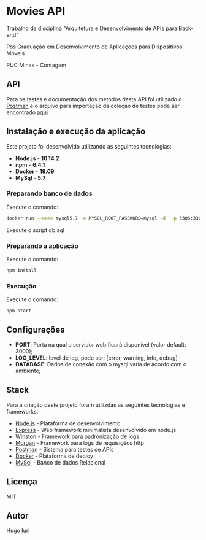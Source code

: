 # Movies API
Trabalho da disciplina "Arquitetura e Desenvolvimento de APIs para Back-end"

Pós Graduação em Desenvolvimento de Aplicações para Dispositivos Móveis

PUC Minas - Contagem

## API
Para os testes e documentação dos metodos desta API foi utilizado o [Postman] e o arquivo para importação da coleção de testes pode ser encontrado [aqui](movies-api.postman_collection.json)

## Instalação e execução da aplicação

Este projeto foi desenvolvido utilizando as seguintes tecnologias:
- **Node.js** - **10.14.2**
- **npm** - **6.4.1**
- **Docker** - **18.09**
- **MySql** - **5.7**

### Preparando banco de dados

Execute o comando:
``` sh
docker run --name mysql5.7 -e MYSQL_ROOT_PASSWORD=mysql -d  -p 3306:3306 mysql:5.7
```

Execute o script db.sql

### Preparando a aplicação

Execute o comando:
``` sh
npm install
```

### Execução

Execute o comando:
``` sh
npm start
```

## Configurações

- **PORT**: Porta na qual o servidor web ficará disponível (valor default: 3000);
- **LOG_LEVEL**: level de log, pode ser: [error, warning, info, debug]
- **DATABASE**: Dados de conexão com o mysql varia de acordo com o ambiente;

## Stack

Para a criação deste projeto foram utilizdas as seguintes tecnologias e frameworks:

- [Node.js] - Plataforma de desenvolvimento
- [Express] - Web framework minimalista desenvolvido em node.js
- [Winston] - Framework para padronização de logs
- [Morgan] - Framework para logs de requisiçẽos http
- [Postman] - Sistema para testes de APIs
- [Docker] - Plataforma de deploy
- [MySql] - Banco de dados Relacional

## Licença
[MIT](LICENSE)

## Autor
[Hugo Iuri](https://github.com/hugoiuri)


[Node.js]: <https://nodejs.org>
[Express]: <http://expressjs.com>
[Winston]: <https://www.npmjs.com/package/winston>
[Morgan]: <https://www.npmjs.com/package/morgan>
[Postman]: <https://www.getpostman.com/>
[Docker]: <https://www.docker.com/>
[MySql]: <https://www.mysql.com/>